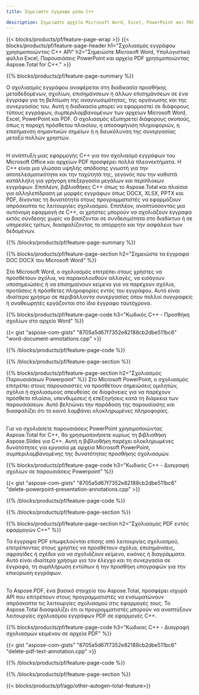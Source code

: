 ```yaml
---
title: Σημειώστε έγγραφα μέσω C++ 

description: Σημειώστε αρχεία Microsoft Word, Excel, PowerPoint και PDF μέσω της εφαρμογής σας C++. Διαχειριστείτε τον σχολιασμό με ευκολία.
---
```


{{< blocks/products/pf/feature-page-wrap >}}
{{< blocks/products/pf/feature-page-header h1="Σχολιασμός εγγράφου χρησιμοποιώντας C++ API" h2="Σημειώστε Microsoft Word, Υπολογιστικά φύλλα Excel, Παρουσιάσεις PowerPoint και αρχεία PDF χρησιμοποιώντας Aspose.Total for C++." >}}

{{% blocks/products/pf/feature-page-summary %}}


Ο σχολιασμός εγγράφου αναφέρεται στη διαδικασία προσθήκης μεταδεδομένων, σχολίων, επισημάνσεων ή άλλων επισημάνσεων σε ένα έγγραφο για τη βελτίωση της αναγνωσιμότητας, της οργάνωσης και της συνεργασίας του. Αυτή η διαδικασία μπορεί να εφαρμοστεί σε διάφορους τύπους εγγράφων, συμπεριλαμβανομένων των αρχείων Microsoft Word, Excel, PowerPoint και PDF. Ο σχολιασμός εξυπηρετεί διάφορους σκοπούς, όπως η παροχή πρόσθετου πλαισίου, η αποσαφήνιση πληροφοριών, η επισήμανση σημαντικών σημείων ή η διευκόλυνση της συνεργασίας μεταξύ πολλών χρηστών. <br /><br />

Η ανάπτυξη μιας εφαρμογής C++ για τον σχολιασμό εγγράφων του Microsoft Office και αρχείων PDF προσφέρει πολλά πλεονεκτήματα. Η C++ είναι μια γλώσσα υψηλής απόδοσης γνωστή για την αποτελεσματικότητα και την ταχύτητά της, γεγονός που την καθιστά κατάλληλη για γρήγορη επεξεργασία μεγάλων και περίπλοκων εγγράφων. Επιπλέον, βιβλιοθήκες C++ όπως το Aspose.Total και πλαίσια για αλληλεπίδραση με μορφές εγγράφων όπως DOCX, XLSX, PPTX και PDF, δίνοντας τη δυνατότητα στους προγραμματιστές να εφαρμόζουν απρόσκοπτα τις λειτουργίες σχολιασμού. Επιπλέον, αναπτύσσοντας μια αυτόνομη εφαρμογή σε C++, οι χρήστες μπορούν να σχολιάζουν έγγραφα εκτός σύνδεσης χωρίς να βασίζονται σε συνδεσιμότητα στο διαδίκτυο ή σε υπηρεσίες τρίτων, διασφαλίζοντας το απόρρητο και την ασφάλεια των δεδομένων. 

{{% /blocks/products/pf/feature-page-summary  %}}

{{% blocks/products/pf/feature-page-section  h2="Σημειώστε τα έγγραφα DOC DOCX του Microsoft Word" %}}

Στο Microsoft Word, ο σχολιασμός επιτρέπει στους χρήστες να προσθέτουν σχόλια, να παρακολουθούν αλλαγές, να εισάγουν υποσημειώσεις ή να επισημαίνουν κείμενο για να παρέχουν σχόλια, προτάσεις ή πρόσθετες πληροφορίες εντός του εγγράφου. Αυτό είναι ιδιαίτερα χρήσιμο σε περιβάλλοντα συνεργασίας όπου πολλοί συγγραφείς ή αναθεωρητές εργάζονται στο ίδιο έγγραφο ταυτόχρονα.

{{% blocks/products/pf/feature-page-code h3="Κωδικός C++ - Προσθήκη σχολίων στο αρχείο Word" %}}

{{< gist "aspose-com-gists" "8705a5d67f7352e82188cb2dbe511bc6" "word-document-annotations.cpp" >}}

{{% /blocks/products/pf/feature-page-code  %}}


{{% /blocks/products/pf/feature-page-section %}}

{{% blocks/products/pf/feature-page-section  h2="Σχολιασμός Παρουσιάσεων Powerpoint" %}}
Στο Microsoft PowerPoint, ο σχολιασμός επιτρέπει στους παρουσιαστές να προσθέτουν σημειώσεις ομιλητών, σχόλια ή σχολιασμούς απευθείας σε διαφάνειες για να παρέχουν πρόσθετο πλαίσιο, υπενθυμίσεις ή επεξηγήσεις κατά τη διάρκεια των παρουσιάσεων. Αυτό βελτιώνει την παράδοση της παρουσίασης και διασφαλίζει ότι το κοινό λαμβάνει ολοκληρωμένες πληροφορίες.<br /><br />

Για να σχολιάσετε παρουσιάσεις PowerPoint χρησιμοποιώντας Aspose.Total for C++, θα χρησιμοποιήσετε κυρίως τη βιβλιοθήκη Aspose.Slides για C++. Αυτή η βιβλιοθήκη παρέχει ολοκληρωμένες δυνατότητες για εργασία με αρχεία Microsoft PowerPoint, συμπεριλαμβανομένης της δυνατότητας προσθήκης σχολιασμών.<br />

{{% blocks/products/pf/feature-page-code h3="Κωδικός C++ - Διαγραφή σχολίων σε παρουσιάσεις Powerpoint" %}}

{{< gist "aspose-com-gists" "8705a5d67f7352e82188cb2dbe511bc6" "delete-powerpoint-presentation-annotations.cpp" >}}

{{% /blocks/products/pf/feature-page-code  %}}

{{% /blocks/products/pf/feature-page-section %}}

{{% blocks/products/pf/feature-page-section  h2="Σχολιασμός PDF εντός εφαρμογών C++" %}}

Τα έγγραφα PDF επωφελούνται επίσης από λειτουργίες σχολιασμού, επιτρέποντας στους χρήστες να προσθέτουν σχόλια, επισημάνσεις, σφραγίδες ή σχέδια για να σχολιάζουν κείμενο, εικόνες ή διαγράμματα. Αυτό είναι ιδιαίτερα χρήσιμο για τον έλεγχο και τη συνεργασία σε έγγραφα, τη συμπλήρωση εντύπων ή την προσθήκη υπογραφών για την επικύρωση εγγράφων. <br /><br />

Το Aspose.PDF, ένα βασικό στοιχείο του Aspose.Total, προσφέρει ισχυρά API που επιτρέπουν στους προγραμματιστές να ενσωματώνουν απρόσκοπτα τις λειτουργίες σχολιασμού στις εφαρμογές τους. Το Aspose.Total διασφαλίζει ότι οι προγραμματιστές μπορούν να αναπτύξουν λειτουργίες σχολιασμού εγγράφων PDF σε εφαρμογές C++.

{{% blocks/products/pf/feature-page-code h3="Κώδικας C++ - Διαγραφή σχολιασμών κειμένου σε αρχεία PDF" %}}

{{< gist "aspose-com-gists" "8705a5d67f7352e82188cb2dbe511bc6" "delete-pdf-text-annotation.cpp" >}}

{{% /blocks/products/pf/feature-page-code  %}}

{{% /blocks/products/pf/feature-page-section %}}

{{< blocks/products/pf/agp/other-autogen-total-feature>}}
